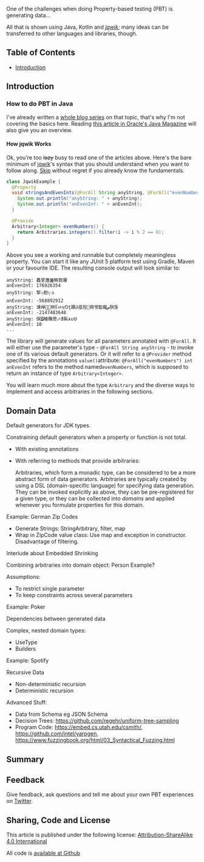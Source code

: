 One of the challenges when doing Property-based testing (PBT) is generating data...

All that is shown using Java, Kotlin and [_jqwik_](https://jqwik.net);
many ideas can be transferred to other languages and libraries, though.

<!-- use `doctoc --maxlevel 4 README.md` to recreate the TOC -->
<!-- START doctoc generated TOC please keep comment here to allow auto update -->
<!-- DON'T EDIT THIS SECTION, INSTEAD RE-RUN doctoc TO UPDATE -->
## Table of Contents  

- [Introduction](#introduction)

<!-- END doctoc generated TOC please keep comment here to allow auto update -->

## Introduction


### How to do PBT in Java

I've already written a
[whole blog series](https://blog.johanneslink.net/2018/03/24/property-based-testing-in-java-introduction/)
on that topic, that's why I'm not covering the basics here.
Reading [this article in Oracle's Java Magazine](https://blogs.oracle.com/javamagazine/know-for-sure-with-property-based-testing)
will also give you an overview.

#### How jqwik Works

Ok, you're too ~~lazy~~ busy to read one of the articles above.
Here's the bare minimum of [jqwik](https://jqwik.net)'s syntax that you should understand
when you want to follow along.
[Skip](#domain-data) without regret if you already know the fundamentals.

```java
class JqwikExample {
  @Property
  void stringsAndEvenInts(@ForAll String anyString, @ForAll("evenNumbers") int anEvenInt) {
    System.out.println("anyString: " + anyString);
    System.out.println("anEvenInt: " + anEvenInt);
  }

  @Provide
  Arbitrary<Integer> evenNumbers() {
    return Arbitraries.integers().filter(i -> i % 2 == 0);
  }
}
```

Above you see a working and runnable but completely meaningless property.
You can start it like any JUnit 5 platform test using Gradle, Maven or your favourite IDE.
The resulting console output will look similar to:

```
anyString:  靐乺 廛䷛ 㡡㝮屠 
anEvenInt: 176926354
anyString:  孯⇳餖᭞ၖ
anEvenInt: -568892912
anyString: 谏崢 麊⃠ 栦 ꆬ  ㄵᥞꓨṯ跚პ疽퇺꨹ 冊뀃쁾䌬ص猽 툲
anEvenInt: -2147483648
anyString:  俕 ⍍畽     䂍㷼   ⬀∄髨 ⋏ ប  Ჱ 
anEvenInt: 10
...
```

The library will generate values for all parameters annotated with `@ForAll`.
It will either use the parameter's type - `@ForAll String anyString` - to invoke one of its various default generators.
Or it will refer to a `@Provider` method specified by the annotations `value()`attribute: 
`@ForAll("evenNumbers") int anEvenInt` refers to the method named`evenNumbers`,
which is supposed to return an instance of type `Arbitrary<Integer>`.

You will learn much more about the type `Arbitrary` and the diverse ways
to implement and access arbitraries in the following sections.


## Domain Data

Default generators for JDK types.

Constraining default generators when a property or function is not total.
- With existing annotations
- With referring to methods that provide arbitraries:

    Arbitraries, which form a monadic type, can be considered to be a more abstract form of data generators.
    Arbitraries are typically created by using a DSL (domain-specific language) for specifying data generation.
    They can be invoked explicitly as above, they can be pre-registered for a given type,
    or they can be collected into _domains_ and applied whenever you formulate properties for this domain.


Example: German Zip Codes
- Generate Strings: StringArbitrary, filter, map
- Wrap in ZipCode value class: Use map and exception in constructor. Disadvantage of filtering.

Interlude about Embedded Shrinking

Combining arbitraries into domain object: Person Example?

Assumptions:
- To restrict single parameter
- To keep constraints across several parameters 

Example: Poker

Dependencies between generated data

Complex, nested domain types:
- UseType
- Builders

Example: Spotify

Recursive Data
- Non-deterministic recursion
- Deterministic recursion

Advanced Stuff:
- Data from Schema eg JSON Schema
- Decision Trees: https://github.com/regehr/uniform-tree-sampling
- Program Code: https://embed.cs.utah.edu/csmith/, https://github.com/intel/yarpgen,
  https://www.fuzzingbook.org/html/03_Syntactical_Fuzzing.html


## Summary


## Feedback

Give feedback, ask questions and tell me about your own PBT experiences
on [Twitter](https://twitter.com/johanneslink).


## Sharing, Code and License

This article is published under the following license:
[Attribution-ShareAlike 4.0 International](https://creativecommons.org/licenses/by-sa/4.0/)

All code is [available at Github](https://github.com/jlink/model-based-testing)
